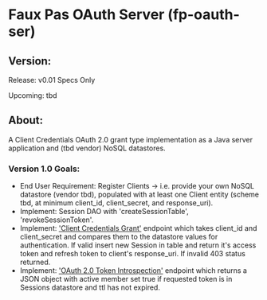 # Faux Pas OAuth Server (fp-oauth-ser)

## Version:

Release: v0.01 Specs Only

Upcoming: tbd

## About:

A Client Credentials OAuth 2.0 grant type implementation as a Java server application and (tbd vendor) NoSQL datastores.
	
### Version 1.0 Goals:

- End User Requirement: Register Clients -> i.e. provide your own NoSQL datastore (vendor tbd), populated with at least one Client entity (scheme tbd, at minimum client_id, client_secret, and response_uri).  
- Implement: Session DAO with 'createSessionTable', 'revokeSessionToken'.
- Implement: ['Client Credentials Grant'](https://oauth.net/2/grant-types/client-credentials) endpoint which takes client_id and client_secret and compares them to the datastore values for authentication.  If valid insert new Session in table and return it's access token and refresh token to client's response_uri.  If invalid 403 status returned.
- Implement: ['OAuth 2.0 Token Introspection'](https://www.oauth.com/oauth2-servers/token-introspection-endpoint) endpoint which returns a JSON object with active member set true if requested token is in Sessions datastore and ttl has not expired.
